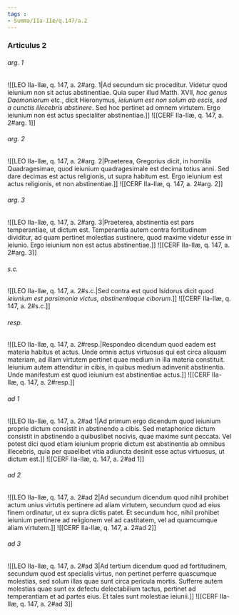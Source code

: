 ```yaml
---
tags : 
- Summa/IIa-IIæ/q.147/a.2
---
```


### Articulus 2

###### arg. 1
![[LEO IIa-IIæ, q. 147, a. 2#arg. 1|Ad secundum sic proceditur. Videtur quod ieiunium non sit actus abstinentiae. Quia super illud Matth. XVII, *hoc genus Daemoniorum* etc., dicit Hieronymus, *ieiunium est non solum ab escis, sed a cunctis illecebris abstinere*. Sed hoc pertinet ad omnem virtutem. Ergo ieiunium non est actus specialiter abstinentiae.]]
![[CERF IIa-IIæ, q. 147, a. 2#arg. 1]]

###### arg. 2
![[LEO IIa-IIæ, q. 147, a. 2#arg. 2|Praeterea, Gregorius dicit, in homilia Quadragesimae, quod ieiunium quadragesimale est decima totius anni. Sed dare decimas est actus religionis, ut supra habitum est. Ergo ieiunium est actus religionis, et non abstinentiae.]]
![[CERF IIa-IIæ, q. 147, a. 2#arg. 2]]

###### arg. 3
![[LEO IIa-IIæ, q. 147, a. 2#arg. 3|Praeterea, abstinentia est pars temperantiae, ut dictum est. Temperantia autem contra fortitudinem dividitur, ad quam pertinet molestias sustinere, quod maxime videtur esse in ieiunio. Ergo ieiunium non est actus abstinentiae.]]
![[CERF IIa-IIæ, q. 147, a. 2#arg. 3]]

###### s.c.
![[LEO IIa-IIæ, q. 147, a. 2#s.c.|Sed contra est quod Isidorus dicit quod *ieiunium est parsimonia victus, abstinentiaque ciborum*.]]
![[CERF IIa-IIæ, q. 147, a. 2#s.c.]]

###### resp.
![[LEO IIa-IIæ, q. 147, a. 2#resp.|Respondeo dicendum quod eadem est materia habitus et actus. Unde omnis actus virtuosus qui est circa aliquam materiam, ad illam virtutem pertinet quae medium in illa materia constituit. Ieiunium autem attenditur in cibis, in quibus medium adinvenit abstinentia. Unde manifestum est quod ieiunium est abstinentiae actus.]]
![[CERF IIa-IIæ, q. 147, a. 2#resp.]]

###### ad 1
![[LEO IIa-IIæ, q. 147, a. 2#ad 1|Ad primum ergo dicendum quod ieiunium proprie dictum consistit in abstinendo a cibis. Sed metaphorice dictum consistit in abstinendo a quibuslibet nocivis, quae maxime sunt peccata. Vel potest dici quod etiam ieiunium proprie dictum est abstinentia ab omnibus illecebris, quia per quaelibet vitia adiuncta desinit esse actus virtuosus, ut dictum est.]]
![[CERF IIa-IIæ, q. 147, a. 2#ad 1]]

###### ad 2
![[LEO IIa-IIæ, q. 147, a. 2#ad 2|Ad secundum dicendum quod nihil prohibet actum unius virtutis pertinere ad aliam virtutem, secundum quod ad eius finem ordinatur, ut ex supra dictis patet. Et secundum hoc, nihil prohibet ieiunium pertinere ad religionem vel ad castitatem, vel ad quamcumque aliam virtutem.]]
![[CERF IIa-IIæ, q. 147, a. 2#ad 2]]

###### ad 3
![[LEO IIa-IIæ, q. 147, a. 2#ad 3|Ad tertium dicendum quod ad fortitudinem, secundum quod est specialis virtus, non pertinet perferre quascumque molestias, sed solum illas quae sunt circa pericula mortis. Sufferre autem molestias quae sunt ex defectu delectabilium tactus, pertinet ad temperantiam et ad partes eius. Et tales sunt molestiae ieiunii.]]
![[CERF IIa-IIæ, q. 147, a. 2#ad 3]]

